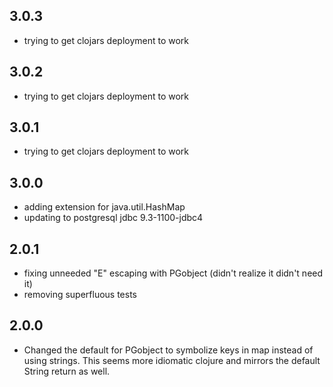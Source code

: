 ## 3.0.3

- trying to get clojars deployment to work

## 3.0.2

- trying to get clojars deployment to work

## 3.0.1

- trying to get clojars deployment to work

## 3.0.0

- adding extension for java.util.HashMap
- updating to postgresql jdbc 9.3-1100-jdbc4

## 2.0.1

- fixing unneeded "E" escaping with PGobject (didn't realize it didn't
  need it)
- removing superfluous tests

## 2.0.0

- Changed the default for PGobject to symbolize keys in map instead of
  using strings. This seems more idiomatic clojure and mirrors the default
  String return as well.

